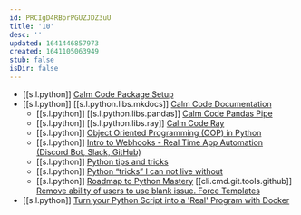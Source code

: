 ```yaml
---
id: PRCIgD4RBprPGUZJDZ3uU
title: '10'
desc: ''
updated: 1641446857973
created: 1641105063949
stub: false
isDir: false
---
```


-  [[s.l.python]] [Calm Code Package Setup](https://calmcode.io/setup/introduction.html)
-  [[s.l.python]] [[s.l.python.libs.mkdocs]] [Calm Code Documentation](https://calmcode.io/docs/introduction.html)
      - [[s.l.python]] [[s.l.python.libs.pandas]] [Calm Code Pandas Pipe](https://calmcode.io/pandas-pipe/pipe.html)
      - [[s.l.python]] [[s.l.python.libs.ray]] [Calm Code Ray](https://calmcode.io/ray/overhead.html)
      - [[s.l.python]] [Object Oriented Programming (OOP) in Python](https://youtu.be/MikphENIrOo)
      - [[s.l.python]] [Intro to Webhooks - Real Time App Automation (Discord Bot, Slack, GitHub)](https://youtu.be/c6d7lfvziRY)
      - [[s.l.python]] [Python tips and tricks](https://github.com/CalebCurry/python-tips/blob/main/python_tips.ipynb)
      - [[s.l.python]] [Python “tricks” I can not live without](https://levelup.gitconnected.com/python-tricks-i-can-not-live-without-87ae6aff3af8)
      - [[s.l.python]] [Roadmap to Python Mastery](https://levelup.gitconnected.com/roadmap-to-python-mastery-93e1d24267f0) 
     [[cli.cmd.git.tools.github]] [Remove ability of users to use blank issue. Force Templates](https://docs.github.com/en/communities/using-templates-to-encourage-useful-issues-and-pull-requests/configuring-issue-templates-for-your-repository)
-  [[s.l.python]] [Turn your Python Script into a 'Real' Program with Docker](https://python.plainenglish.io/turn-your-python-script-into-a-real-program-with-docker-c200e15d5265)
